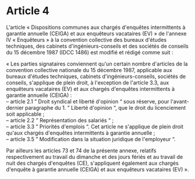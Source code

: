 # Article 4

L'article « Dispositions communes aux chargés d'enquêtes intermittents à garantie annuelle (CEIGA) et aux enquêteurs vacataires (EV) » de l'annexe IV « Enquêteurs » à la convention collective des bureaux d'études techniques, des cabinets d'ingénieurs-conseils et des sociétés de conseils du 15 décembre 1987 (IDCC 1486) est modifié et rédigé comme suit : 

« Les parties signataires conviennent qu'un certain nombre d'articles de la convention collective nationale du 15 décembre 1987, applicable aux bureaux d'études techniques, cabinets d'ingénieurs-conseils, sociétés de conseils, s'applique de plein droit, à l'exception de l'article 3.3, aux enquêteurs vacataires (EV) et aux chargés d'enquêtes intermittents à garantie annuelle (CEIGA) :   
– article 2.1 ” Droit syndical et liberté d'opinion “ sous réserve, pour l'avant-dernier paragraphe du 1. ” Liberté d'opinion “, que le droit du licenciement soit applicable ;   
– article 2.2 ” Représentation des salariés “ ;   
– article 3.3 ” Priorités d'emplois “. Cet article ne s'applique de plein droit qu'aux chargés d'enquêtes intermittents à garantie annuelle ;   
– article 3.5 ” Modification dans la situation juridique de l'employeur “. 

Par ailleurs les articles 73 et 74 de la présente annexe, relatifs respectivement au travail du dimanche et des jours fériés et au travail de nuit des chargés d'enquêtes (CE), s'appliquent également aux chargés d'enquête à garantie annuelle (CEIGA) et aux enquêteurs vacataires (EV) ».

